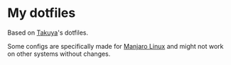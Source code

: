 # My dotfiles

Based on [Takuya](https://github.com/craftzdog/dotfiles-public)'s dotfiles.

Some configs are specifically made for [Manjaro Linux](https://manjaro.org/) and might not work on other systems without changes.
